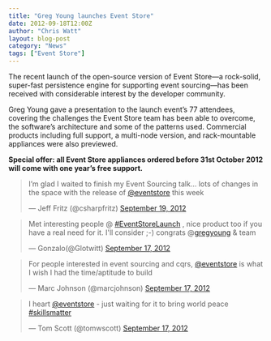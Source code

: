 ```yaml
---
title: "Greg Young launches Event Store"
date: 2012-09-18T12:00Z
author: "Chris Watt"
layout: blog-post
category: "News"
tags: ["Event Store"]
---
```


The recent launch of the open-source version of Event Store—a rock-solid, super-fast persistence engine for supporting event sourcing—has been received with considerable interest by the developer community.

Greg Young gave a presentation to the launch event’s 77 attendees, covering the challenges the Event Store team has been able to overcome, the software&rsquo;s architecture and some of the patterns used. Commercial products including full support, a multi-node version, and rack-mountable appliances were also previewed.

**Special offer: all Event Store appliances ordered before 31st October 2012 will come with one year’s free support.**

<blockquote class="twitter-tweet tw-align-center"><p>I’m glad I waited to finish my Event Sourcing talk... lots of changes in the space with the release of <a href="https://twitter.com/eventstore">@eventstore</a> this week</p>&mdash; Jeff Fritz (@csharpfritz) <a href="https://twitter.com/csharpfritz/status/248356140285571072" data-datetime="2012-09-19T09:41:32+00:00">September 19, 2012</a></blockquote>
<script src="//platform.twitter.com/widgets.js" charset="utf-8"></script>

<blockquote class="twitter-tweet tw-align-center"><p>Met interesting people @ <a href="https://twitter.com/search/%23EventStoreLaunch">#EventStoreLaunch</a> , nice product too if you have a real need for it. I'll consider ;-) congrats @<a href="https://twitter.com/gregyoung">gregyoung</a> &amp; team</p>&mdash; Gonzalo(@Glotwitt) <a href="https://twitter.com/Glotwitt/status/247812909135192064" data-datetime="2012-09-17T21:42:56+00:00">September 17, 2012</a></blockquote>
<script src="//platform.twitter.com/widgets.js" charset="utf-8"></script>

<blockquote class="twitter-tweet tw-align-center"><p>For people interested in event sourcing and cqrs, <a href="https://twitter.com/eventstore">@eventstore</a> is what I wish I had the time/aptitude to build</p>&mdash; Marc Johnson (@marcjohnson) <a href="https://twitter.com/marcjohnson/status/247770514850992128" data-datetime="2012-09-17T18:54:28+00:00">September 17, 2012</a></blockquote>
<script src="//platform.twitter.com/widgets.js" charset="utf-8"></script>

<blockquote class="twitter-tweet tw-align-center"><p>I heart <a href="https://twitter.com/eventstore">@eventstore</a> - just waiting for it to bring world peace <a href="https://twitter.com/search/%23skillsmatter">#skillsmatter</a></p>&mdash; Tom Scott (@tomwscott) <a href="https://twitter.com/tomwscott/status/247754027025170432" data-datetime="2012-09-17T17:48:57+00:00">September 17, 2012</a></blockquote>
<script src="//platform.twitter.com/widgets.js" charset="utf-8"></script>